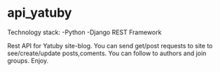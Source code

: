 # api_yatuby

Technology stack:
-Python
-Django REST Framework

Rest API for Yatuby site-blog.
You can send get/post requests to site to see/create/update posts,coments.
You can follow to authors and join groups.
Enjoy.


